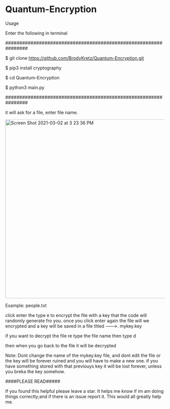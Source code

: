 
# Quantum-Encryption




Usage

Enter the following in terminal

################################################################


$ git clone https://github.com/BrodyKretz/Quantum-Encryption.git

$ pip3 install cryptography

$ cd Quantum-Encryption

$ python3 main.py


################################################################


it will ask for a file, enter file name.

<img width="566" alt="Screen Shot 2021-03-02 at 3 23 36 PM" src="https://user-images.githubusercontent.com/43651169/109723683-abdc7100-7b6b-11eb-9a59-194e151faac6.png">

Example: people.txt


click enter the type e to encrypt the file with a key that the code will randomly generate fro you.
once you click enter again the file will we encrypted and a key will be saved in a file titled --->. mykey.key

if you want to decrypt the file re type the file name then type d



then when you go back to the file it will be decrypted


Note: Dont change the name of the mykey.key file, and dont edit the file or the key will be forever ruined and you will have to make a new one. if you have something 
stored with that previouys key it will be lost forever, unless you breka the key somehow.






####PLEASE READ#####

If you found this helpful please leave a star. It helps me know if im am doing things correctly;and if there is an issue report it. This would all greatly help me.
